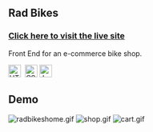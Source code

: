 ## Rad Bikes

<h3><a target="_blank"href="https://radbikes.netlify.app">Click here to visit the live site</a></h3>
 
<p>Front End for an e-commerce bike shop.</p>

<div><img src="https://img.shields.io/badge/HTML5-282C34?logo=html5&logoColor=E34F26" alt="HTML5 logo" title="HTML5" height="25" />
  &nbsp;<img src="https://img.shields.io/badge/CSS3-282C34?logo=css3&logoColor=1572B6" alt="CSS3 logo" title="CSS3" height="25" />&nbsp;<img src="https://img.shields.io/badge/JavaScript-282C34?logo=javascript&logoColor=F7DF1E" alt="JavaScript logo" title="JavaScript" height="25" /></div>
 

## Demo
![radbikeshome.gif]()
![shop.gif]()
![cart.gif]()
